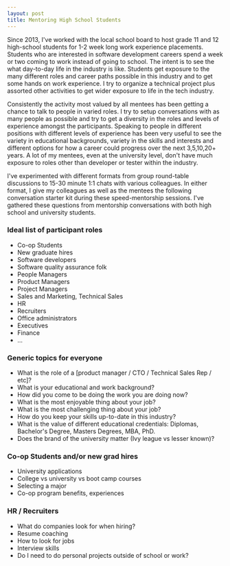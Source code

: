 ```yaml
---
layout: post
title: Mentoring High School Students
---
```


Since 2013, I've worked with the local school board to host grade 11 and 12 high-school students for 1-2 week long work experience placements. Students who are interested in software development careers spend a week or two coming to work instead of going to school. The intent is to see the what day-to-day life in the industry is like. Students get exposure to the many different roles and career paths possible in this industry and to get some hands on work experience. I try to organize a technical project plus assorted other activities to get wider exposure to life in the tech industry.

Consistently the activity most valued by all mentees has been getting a chance to talk to people in varied roles. I try to setup conversations with as many people as possible and try to get a diversity in the roles and levels of experience amongst the participants.  Speaking to people in different positions with different levels of experience has been very useful to see the variety in educational backgrounds, variety in the skills and interests and different options for how a career could progress over the next 3,5,10,20+ years. A lot of my mentees, even at the university level, don't have much exposure to roles other than developer or tester within the industry.

I've experimented with different formats from group round-table discussions to 15-30 minute 1:1 chats with various colleagues. In either format, I give my colleagues as well as the mentees the following conversation starter kit during these speed-mentorship sessions. I've gathered these questions from mentorship conversations with both high school and university students.

### Ideal list of participant roles
* Co-op Students
* New graduate hires
* Software developers
* Software quality assurance folk
* People Managers
* Product Managers
* Project Managers
* Sales and Marketing, Technical Sales
* HR
* Recruiters
* Office administrators
* Executives
* Finance
* ...

### Generic topics for everyone
* What is the role of a [product manager / CTO / Technical Sales Rep / etc]?
* What is your educational and work background?
* How did you come to be doing the work you are doing now?
* What is the most enjoyable thing about your job?
* What is the most challenging thing about your job?
* How do you keep your skills up-to-date in this industry?
* What is the value of different educational credentials: Diplomas, Bachelor's Degree, Masters Degrees, MBA, PhD.
* Does the brand of the university matter (Ivy league vs lesser known)?

### Co-op Students and/or new grad hires
* University applications
* College vs university vs boot camp courses
* Selecting a major
* Co-op program benefits, experiences

### HR / Recruiters
* What do companies look for when hiring?
* Resume coaching
* How to look for jobs
* Interview skills
* Do I need to do personal projects outside of school or work?
